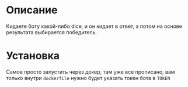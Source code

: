 # Описание
Кидаете боту какой-либо dice, и он кидает в ответ, а потом на основе результата выбирается победитель. 

# Установка
Самое просто запустить через докер, там уже все прописано, вам только внутри `dockerfile` нужно будет указать токен бота в `TOKEN`
